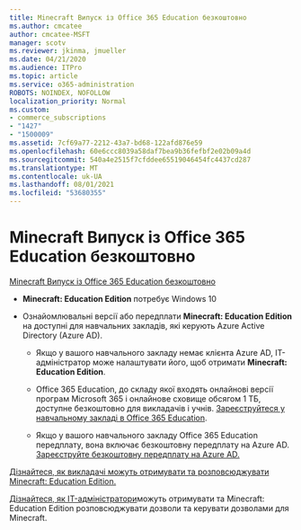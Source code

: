 ```yaml
---
title: Minecraft Випуск із Office 365 Education безкоштовно
ms.author: cmcatee
author: cmcatee-MSFT
manager: scotv
ms.reviewer: jkinma, jmueller
ms.date: 04/21/2020
ms.audience: ITPro
ms.topic: article
ms.service: o365-administration
ROBOTS: NOINDEX, NOFOLLOW
localization_priority: Normal
ms.custom:
- commerce_subscriptions
- "1427"
- "1500009"
ms.assetid: 7cf69a77-2212-43a7-bd68-122afd876e59
ms.openlocfilehash: 60e6ccc8039a58daf7bea9b36fefbf2e02b09a4d
ms.sourcegitcommit: 540a4e2515f7cfddee65519046454fc4437cd287
ms.translationtype: MT
ms.contentlocale: uk-UA
ms.lasthandoff: 08/01/2021
ms.locfileid: "53680355"
---
```

# <a name="minecraft-edition-with-office-365-education-for-free"></a>Minecraft Випуск із Office 365 Education безкоштовно

[Minecraft Випуск із Office 365 Education безкоштовно](https://docs.microsoft.com/education/windows/get-minecraft-for-education)
  
- **Minecraft: Education Edition** потребує Windows 10

- Ознайомлювальні версії або передплати **Minecraft: Education Edition** на доступні для навчальних закладів, які керують Azure Active Directory (Azure AD).

  - Якщо у вашого навчального закладу немає клієнта [](https://docs.microsoft.com/education/windows/school-get-minecraft) Azure AD, ІТ-адміністратор може налаштувати його, щоб отримати **Minecraft: Education Edition**.

  - Office 365 Education, до складу якої входять онлайнові версії програм Microsoft 365 і онлайнове сховище обсягом 1 ТБ, доступне безкоштовно для викладачів і учнів. [Зареєструйтеся у навчальному закладі в Office 365 Education](https://www.microsoft.com/education/products/office).

  - Якщо у вашого навчального закладу Office 365 Education передплату, вона включає безкоштовну передплату на Azure AD. [Зареєструйте безкоштовну передплату на Azure AD.](https://msdn.microsoft.com/library/windows/hardware/mt703369%28v=vs.85%29.aspx)

[Дізнайтеся, як викладачі можуть отримувати та розповсюджувати Minecraft: Education Edition.](https://docs.microsoft.com/education/windows/teacher-get-minecraft)
  
[Дізнайтеся, як IT-адміністратори](https://docs.microsoft.com/education/windows/school-get-minecraft)можуть отримувати та Minecraft: Education Edition розповсюджувати дозволи та керувати дозволами для Minecraft.